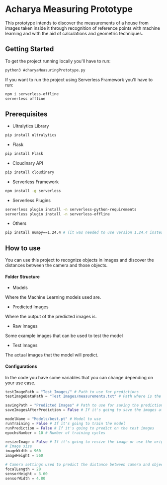 # Acharya Measuring Prototype

This prototype intends to discover the measurements of a house from images taken inside it through recognition of reference points with machine learning and with the aid of calculations and geometric techniques.

## Getting Started

To get the project running locally you'll have to run:

```sh
python3 AcharyaMeasuringPrototype.py
```

If you want to run the project using Serverless Framework you'll have to run:

```sh
npm i serverless-offline
serverless offline
```
## Prerequisites

* Ultralytics Library

```sh
pip install ultralytics
```
* Flask

```sh
pip install Flask
```

* Cloudinary API

```sh
pip install cloudinary
```

* Serverless Framework

```sh
npm install -g serverless
```

* Serverless Plugins

```sh
serverless plugin install -n serverless-python-requirements
serverless plugin install -n serverless-offline
```

* Others
```sh
pip install numpy==1.24.4 # (it was needed to use version 1.24.4 instead of the latest because of AWS compatibility)
```
## How to use

You can use this project to recognize objects in images and discover the distances between the camera and those objects.

#### Folder Structure

* Models

Where the Machine Learning models used are.

* Predicted Images

Where the output of the predicted images is.

* Raw Images

Some example images that can be used to test the model

* Test Images

The actual images that the model will predict.

#### Configurations

In the code you have some variables that you can change depending on your use case.

``` python
testImagePath = "Test Images/" # Path to use for predictions
testImageDataPath = "Test Images/measurements.txt" # Path where is the images data

savingPath = "Predicted Images" # Path to use for saving the predictions
saveImagesAfterPrediction = False # If it's going to save the images after the prediction

modelName = "Models/best.pt" # Model to use
runTraining = False # If it's going to train the model
runPrediction = False # If it's going to predict on the test images
epochsNumber = 10 # Number of training cycles

resizeImage = False # If it's going to resize the image or use the original size
# Image size
imageWidth = 960
imageHeight = 560

# Camera settings used to predict the distance between camera and object
focalLength = 28
sensorHeight = 3.60
sensorWidth = 4.80
```